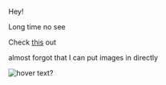 Hey!

Long time no see

Check [this](http://media-channel.nationalgeographic.com/media/uploads/photos/content/photo/2012/11/19/87812645_cropped_16x9.jpg) out


almost forgot that I can put images in directly

![hover text?](http://thumbnails-visually.netdna-ssl.com/huge-cat_52c62baa6e400_w1500.jpg)

